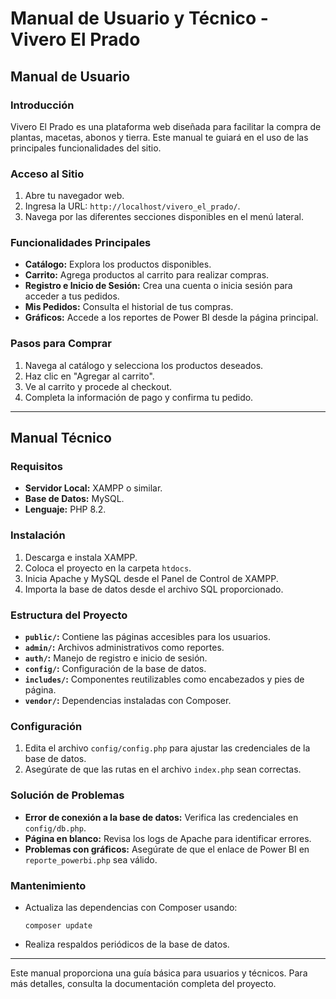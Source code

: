 # Manual de Usuario y Técnico - Vivero El Prado

## Manual de Usuario

### Introducción
Vivero El Prado es una plataforma web diseñada para facilitar la compra de plantas, macetas, abonos y tierra. Este manual te guiará en el uso de las principales funcionalidades del sitio.

### Acceso al Sitio
1. Abre tu navegador web.
2. Ingresa la URL: `http://localhost/vivero_el_prado/`.
3. Navega por las diferentes secciones disponibles en el menú lateral.

### Funcionalidades Principales
- **Catálogo:** Explora los productos disponibles.
- **Carrito:** Agrega productos al carrito para realizar compras.
- **Registro e Inicio de Sesión:** Crea una cuenta o inicia sesión para acceder a tus pedidos.
- **Mis Pedidos:** Consulta el historial de tus compras.
- **Gráficos:** Accede a los reportes de Power BI desde la página principal.

### Pasos para Comprar
1. Navega al catálogo y selecciona los productos deseados.
2. Haz clic en "Agregar al carrito".
3. Ve al carrito y procede al checkout.
4. Completa la información de pago y confirma tu pedido.

---

## Manual Técnico

### Requisitos
- **Servidor Local:** XAMPP o similar.
- **Base de Datos:** MySQL.
- **Lenguaje:** PHP 8.2.

### Instalación
1. Descarga e instala XAMPP.
2. Coloca el proyecto en la carpeta `htdocs`.
3. Inicia Apache y MySQL desde el Panel de Control de XAMPP.
4. Importa la base de datos desde el archivo SQL proporcionado.

### Estructura del Proyecto
- **`public/`:** Contiene las páginas accesibles para los usuarios.
- **`admin/`:** Archivos administrativos como reportes.
- **`auth/`:** Manejo de registro e inicio de sesión.
- **`config/`:** Configuración de la base de datos.
- **`includes/`:** Componentes reutilizables como encabezados y pies de página.
- **`vendor/`:** Dependencias instaladas con Composer.

### Configuración
1. Edita el archivo `config/config.php` para ajustar las credenciales de la base de datos.
2. Asegúrate de que las rutas en el archivo `index.php` sean correctas.

### Solución de Problemas
- **Error de conexión a la base de datos:** Verifica las credenciales en `config/db.php`.
- **Página en blanco:** Revisa los logs de Apache para identificar errores.
- **Problemas con gráficos:** Asegúrate de que el enlace de Power BI en `reporte_powerbi.php` sea válido.

### Mantenimiento
- Actualiza las dependencias con Composer usando:
  ```
  composer update
  ```
- Realiza respaldos periódicos de la base de datos.

---

Este manual proporciona una guía básica para usuarios y técnicos. Para más detalles, consulta la documentación completa del proyecto.